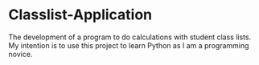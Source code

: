 # Classlist-Application
The development of a program to do calculations with student class lists.
My intention is to use this project to learn Python as I am a programming novice.
